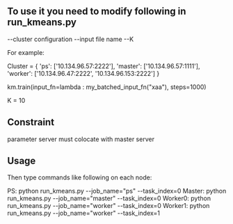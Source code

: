 ## To use it you need to modify following in run_kmeans.py

--cluster configuration
--input file name
--K

For example:

Cluster = {
           'ps': ['10.134.96.57:2222'],
           'master': ['10.134.96.57:1111'],
           'worker': ['10.134.96.47:2222', '10.134.96.153:2222']
        }

km.train(input_fn=lambda : my_batched_input_fn("xaa"), steps=1000)

K = 10

## Constraint

parameter server must colocate with master server

## Usage

Then type commands like following on each node:

PS: python run_kmeans.py --job_name="ps" --task_index=0 
Master: python run_kmeans.py --job_name="master" --task_index=0
Worker0: python run_kmeans.py --job_name="worker" --task_index=0
Worker1: python run_kmeans.py --job_name="worker" --task_index=1 
